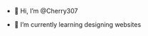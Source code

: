 - 👋 Hi, I’m @Cherry307

- 🌱 I’m currently learning designing websites
  
<!---
Cherry307/Cherry307 is a ✨ special ✨ repository because its `README.md` (this file) appears on your GitHub profile.
You can click the Preview link to take a look at your changes.
--
